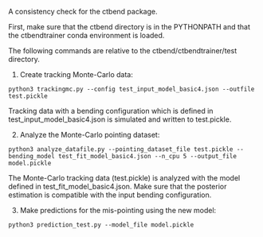 A consistency check for the ctbend package.

First, make sure that the ctbend directory is in the PYTHONPATH and that the ctbendtrainer conda environment is loaded.

The following commands are relative to the ctbend/ctbendtrainer/test directory.

1) Create tracking Monte-Carlo data:

```
python3 trackingmc.py --config test_input_model_basic4.json --outfile test.pickle
```

Tracking data with a bending configuration which is defined in test_input_model_basic4.json is simulated and written to test.pickle.

2) Analyze the Monte-Carlo pointing dataset:

```
python3 analyze_datafile.py --pointing_dataset_file test.pickle --bending_model test_fit_model_basic4.json --n_cpu 5 --output_file model.pickle
```

The Monte-Carlo tracking data (test.pickle) is analyzed with the model defined in test_fit_model_basic4.json. 
Make sure that the posterior estimation is compatible with the input bending configuration.

3) Make predictions for the mis-pointing using the new model:

```
python3 prediction_test.py --model_file model.pickle
```
